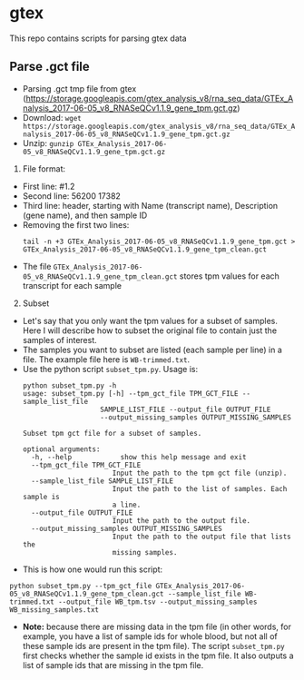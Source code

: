 # gtex
This repo contains scripts for parsing gtex data

## Parse .gct file
- Parsing .gct tmp file from gtex (https://storage.googleapis.com/gtex_analysis_v8/rna_seq_data/GTEx_Analysis_2017-06-05_v8_RNASeQCv1.1.9_gene_tpm.gct.gz)
- Download: `wget https://storage.googleapis.com/gtex_analysis_v8/rna_seq_data/GTEx_Analysis_2017-06-05_v8_RNASeQCv1.1.9_gene_tpm.gct.gz`
- Unzip: `gunzip GTEx_Analysis_2017-06-05_v8_RNASeQCv1.1.9_gene_tpm.gct.gz`
1. File format:
- First line: #1.2
- Second line: 56200   17382
- Third line: header, starting with Name (transcript name), Description (gene name), and then sample ID
- Removing the first two lines:
  ```
  tail -n +3 GTEx_Analysis_2017-06-05_v8_RNASeQCv1.1.9_gene_tpm.gct > GTEx_Analysis_2017-06-05_v8_RNASeQCv1.1.9_gene_tpm_clean.gct
  ```
- The file `GTEx_Analysis_2017-06-05_v8_RNASeQCv1.1.9_gene_tpm_clean.gct` stores tpm values for each transcript for each sample
2. Subset 
- Let's say that you only want the tpm values for a subset of samples. Here I will describe how to subset the original file to contain just the samples of interest. 
- The samples you want to subset are listed (each sample per line) in a file. The example file here is `WB-trimmed.txt`. 
- Use the python script `subset_tpm.py`. Usage is:
  ```
  python subset_tpm.py -h
  usage: subset_tpm.py [-h] --tpm_gct_file TPM_GCT_FILE --sample_list_file
                     SAMPLE_LIST_FILE --output_file OUTPUT_FILE
                     --output_missing_samples OUTPUT_MISSING_SAMPLES

  Subset tpm gct file for a subset of samples.

  optional arguments:
    -h, --help            show this help message and exit
    --tpm_gct_file TPM_GCT_FILE
                        Input the path to the tpm gct file (unzip).
    --sample_list_file SAMPLE_LIST_FILE
                        Input the path to the list of samples. Each sample is
                        a line.
    --output_file OUTPUT_FILE
                        Input the path to the output file.
    --output_missing_samples OUTPUT_MISSING_SAMPLES
                        Input the path to the output file that lists the
                        missing samples.
  ```
 - This is how one would run this script:
  ```
  python subset_tpm.py --tpm_gct_file GTEx_Analysis_2017-06-05_v8_RNASeQCv1.1.9_gene_tpm_clean.gct --sample_list_file WB-trimmed.txt --output_file WB_tpm.tsv --output_missing_samples WB_missing_samples.txt
  ```
 - **Note:** because there are missing data in the tpm file (in other words, for example, you have a list of sample ids for whole blood, but not all of these sample ids are present in the tpm file). The script `subset_tpm.py` first checks whether the sample id exists in the tpm file. It also outputs a list of sample ids that are missing in the tpm file. 
